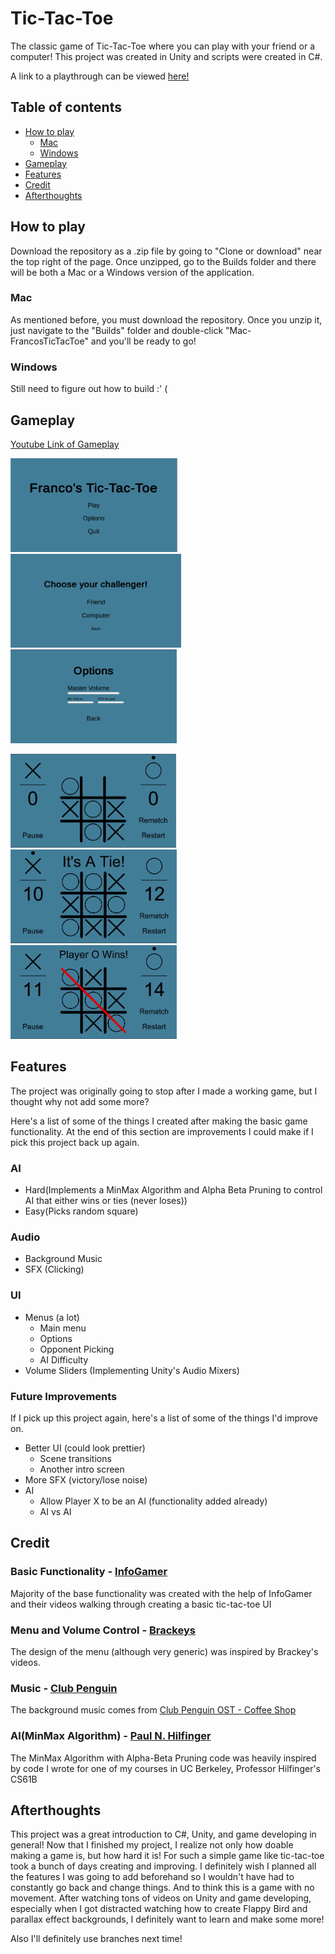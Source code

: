 # Tic-Tac-Toe

The classic game of Tic-Tac-Toe where you can play with your friend or a computer!
This project was created in Unity and scripts were created in C#.

A link to a playthrough can be viewed [here!](https://www.youtube.com/watch?v=vpDYokSOYrQ&feature=youtu.be)

## Table of contents
* [How to play](#how-to-play)
  * [Mac](*mac)
  * [Windows](*windows)
* [Gameplay](#gameplay)
* [Features](#features)
* [Credit](#credit)
* [Afterthoughts](#afterthoughts)

## How to play
Download the repository as a .zip file by going to "Clone or download" near the top right of the page.
Once unzipped, go to the Builds folder and there will be both a Mac or a Windows version of the application.

### Mac
As mentioned before, you must download the repository.  Once you unzip it, just navigate to the "Builds" folder and double-click "Mac-FrancosTicTacToe" and you'll be ready to go!

### Windows
Still need to figure out how to build :' (

## Gameplay
[Youtube Link of Gameplay](https://www.youtube.com/watch?v=vpDYokSOYrQ&feature=youtu.be)
<p float="left">
  <img src="Images/mainMenu.png" height="150" />
  <img src="Images/opponent.png" height="150" /> 
  <img src="Images/options.png" height="150" />
</p>
<p float="left">
  <img src="Images/game.png" height="150" />
  <img src="Images/tie.png" height="150" /> 
  <img src="Images/winner.png" height="150" />
</p>

## Features
The project was originally going to stop after I made a working game, but I thought why not add some more?

Here's a list of some of the things I created after making the basic game functionality.  At the end of this section are improvements I could make if I pick this project back up again.

### AI
- Hard(Implements a MinMax Algorithm and Alpha Beta Pruning to control AI that either wins or ties (never loses))
- Easy(Picks random square)

### Audio
- Background Music
- SFX (Clicking)

### UI
- Menus (a lot)
  - Main menu
  - Options
  - Opponent Picking
  - AI Difficulty
- Volume Sliders (Implementing Unity's Audio Mixers)

### Future Improvements
If I pick up this project again, here's a list of some of the things I'd improve on.
- Better UI (could look prettier)
  - Scene transitions
  - Another intro screen
- More SFX (victory/lose noise)
- AI
  - Allow Player X to be an AI (functionality added already)
  - AI vs AI

## Credit
### Basic Functionality - [InfoGamer](https://www.youtube.com/channel/UCyoayn_uVt2I55ZCUuBVRcQ)
Majority of the base functionality was created with the help of InfoGamer and their videos walking through creating a basic tic-tac-toe UI
### Menu and Volume Control - [Brackeys](https://www.youtube.com/channel/UCYbK_tjZ2OrIZFBvU6CCMiA)
The design of the menu (although very generic) was inspired by Brackey's videos.
### Music - [Club Penguin](https://en.wikipedia.org/wiki/Club_Penguin)
The background music comes from [Club Penguin OST - Coffee Shop](https://www.youtube.com/watch?v=K4eQ1avGci0&list=RDQM5kNtowCSBt8&index=14)
### AI(MinMax Algorithm) - [Paul N. Hilfinger](https://www2.eecs.berkeley.edu/Faculty/Homepages/hilfinger.html)
The MinMax Algorithm with Alpha-Beta Pruning code was heavily inspired by code I wrote for one of my courses in UC Berkeley, Professor Hilfinger's CS61B


## Afterthoughts
This project was a great introduction to C#, Unity, and game developing in general!  Now that I finished my project, I realize not only how doable making a game is, but how hard it is! For such a simple game like tic-tac-toe took a bunch of days creating and improving.  I definitely wish I planned all the features I was going to add beforehand so I wouldn't have had to constantly go back and change things.  And to think this is a game with no movement.  After watching tons of videos on Unity and game developing, especially when I got distracted watching how to create Flappy Bird and parallax effect backgrounds, I definitely want to learn and make some more!

Also I'll definitely use branches next time!
